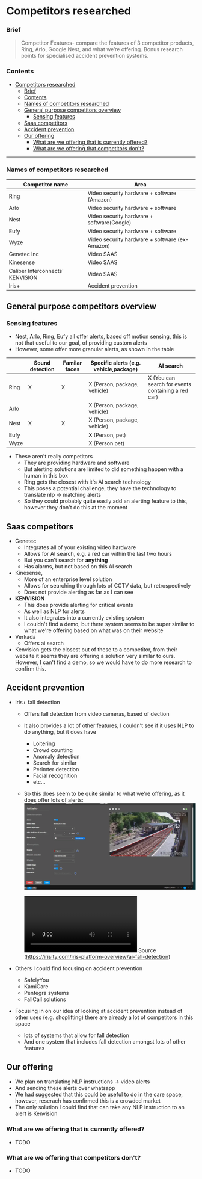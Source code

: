# Competitors researched

### Brief

> Competitor Features- compare the features of 3 competitor products, Ring, Arlo, Google Nest, and what we’re offering. Bonus research points for specialised accident prevention systems.

### Contents

- [Competitors researched](#competitors-researched)
  - [Brief](#brief)
  - [Contents](#contents)
  - [Names of competitors researched](#names-of-competitors-researched)
  - [General purpose competitors overview](#general-purpose-competitors-overview)
    - [Sensing features](#sensing-features)
  - [Saas competitors](#saas-competitors)
  - [Accident prevention](#accident-prevention)
  - [Our offering](#our-offering)
    - [What are we offering that is currently offered?](#what-are-we-offering-that-is-currently-offered)
    - [What are we offering that competitors don't?](#what-are-we-offering-that-competitors-dont)

---

### Names of competitors researched

| Competitor name                  | Area                                           |
| -------------------------------- | ---------------------------------------------- |
| Ring                             | Video security hardware + software (Amazon)    |
| Arlo                             | Video security hardware + software             |
| Nest                             | Video security hardware + software(Google)     |
| Eufy                             | Video security hardware + software             |
| Wyze                             | Video security hardware + software (ex-Amazon) |
| Genetec Inc                      | Video SAAS                                     |
| Kinesense                        | Video SAAS                                     |
| Caliber Interconnects' KENVISION | Video SAAS                                     |
| Iris+                            | Accident prevention                            |

## General purpose competitors overview

### Sensing features

- Nest, Arlo, Ring, Eufy all offer alerts, based off motion sensing, this is not that useful to our goal, of providing custom alerts
- However, some offer more granular alerts, as shown in the table

|      | Sound detection | Familar faces | Specific alerts (e.g. vehicle,package) | AI search                                          |
| ---- | --------------- | ------------- | -------------------------------------- | -------------------------------------------------- |
| Ring | X               | X             | X (Person, package, vehicle)           | X (You can search for events containing a red car) |
| Arlo |                 |               | X (Person, package, vehicle)           |                                                    |
| Nest | X               | X             | X (Person, package, vehicle)           |                                                    |
| Eufy |                 |               | X (Person, pet)                        |                                                    |
| Wyze |                 |               | X (Person pet)                         |                                                    |

- These aren't really competitors
  - They are providing hardware and software
  - But alerting solutions are limited to did something happen with a human in this box
  - Ring gets the closest with it's AI search technology
  - This poses a potential challenge, they have the technology to translate nlp -> matching alerts
  - So they could probably quite easily add an alerting feature to this, however they don't do this at the moment

## Saas competitors

- Genetec
  - Integrates all of your existing video hardware
  - Allows for AI search, e.g. a red car within the last two hours
  - But you can't search for **anything**
  - Has alarms, but not based on this AI search
- Kinesense,
  - More of an enterprise level solution
  - Allows for searching through lots of CCTV data, but retrospectively
  - Does not provide alerting as far as I can see
- **KENVISION**
  - This does provide alerting for critical events
  - As well as NLP for alerts
  - It also integrates into a currently existing system
  - I couldn't find a demo, but there system seems to be super similar to what we're offering based on what was on their website
- Verkada
  - Offers ai search
- Kenvision gets the closest out of these to a competitor, from their website it seems they are offering a solution very similar to ours. However, I can't find a demo, so we would have to do more research to confirm this.

## Accident prevention

- Iris+ fall detection

  - Offers fall detection from video cameras, based of dection
  - It also provides a lot of other features, I couldn't see if it uses NLP to do anything, but it does have
    - Loitering
    - Crowd counting
    - Anomaly detection
    - Search for similar
    - Perimter detection
    - Facial recognition
    - etc...
  - So this does seem to be quite similar to what we're offering, as it does offer lots of alerts:
    ![alt text](image.png)

    <video controls src="vnnu4m.mp4" title="Title"></video>
    Source (https://irisity.com/iris-platform-overview/ai-fall-detection)

- Others I could find focusing on accident prevention

  - SafelyYou
  - KamiCare
  - Pentegra systems
  - FallCall solutions

- Focusing in on our idea of looking at accident prevention instead of other uses (e.g. shoplifting) there are already a lot of competitors in this space
  - lots of systems that allow for fall detection
  - And one system that includes fall detection amongst lots of other features

## Our offering

- We plan on translating NLP instructions -> video alerts
- And sending these alerts over whatsapp
- We had suggested that this could be useful to do in the care space, however, reserach has confirmed this is a crowded market
- The only solution I could find that can take any NLP instruction to an alert is Kenvision

### What are we offering that is currently offered?

- TODO

### What are we offering that competitors don't?

- TODO
